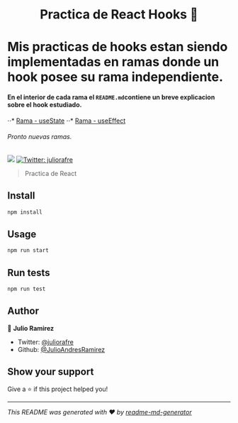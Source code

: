 <h1 align="center">Practica de React Hooks 👋</h1>

# Mis practicas de hooks estan siendo implementadas en ramas donde un hook posee su rama independiente.

#### En el interior de cada rama el `README.md`contiene un breve explicacion sobre el hook estudiado.

⋅⋅* [Rama - useState](https://github.com/JulioAndresRamirez/practica-react-hooks/tree/useState)
⋅⋅* [Rama - useEffect](https://github.com/JulioAndresRamirez/practica-react-hooks/tree/useEffect)

###### Pronto nuevas ramas.

<p>
  <img src="https://img.shields.io/badge/version-0.1.0-blue.svg?cacheSeconds=2592000" />
  <a href="https://twitter.com/juliorafre">
    <img alt="Twitter: juliorafre" src="https://img.shields.io/twitter/follow/juliorafre.svg?style=social" target="_blank" />
  </a>
</p>

> Practica de React

## Install

```sh
npm install
```

## Usage

```sh
npm run start
```

## Run tests

```sh
npm run test
```

## Author

👤 **Julio Ramirez**

-   Twitter: [@juliorafre](https://twitter.com/juliorafre)
-   Github: [@JulioAndresRamirez](https://github.com/JulioAndresRamirez)

## Show your support

Give a ⭐️ if this project helped you!

---

_This README was generated with ❤️ by [readme-md-generator](https://github.com/kefranabg/readme-md-generator)_
